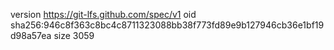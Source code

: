 version https://git-lfs.github.com/spec/v1
oid sha256:946c8f363c8bc4c8711323088bb38f773fd89e9b127946cb36e1bf19d98a57ea
size 3059
